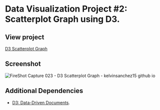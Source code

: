 # Data Visualization Project #2: Scatterplot Graph using D3.

## View project

[D3 Scatterplot Graph](https://kelvinsanchez15.github.io/scatterplot-graph/)

## Screenshot

![FireShot Capture 023 - D3 Scatterplot Graph - kelvinsanchez15 github io](https://user-images.githubusercontent.com/4708484/89128292-c742a900-d4c2-11ea-9ed0-e01cea70435f.png)

## Additional Dependencies

- [D3: Data-Driven Documents](https://github.com/d3/d3).
